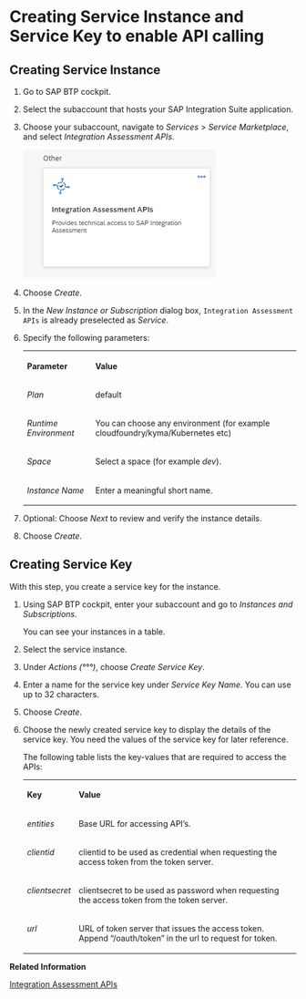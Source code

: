 <!-- loio749897fbe3724b40a3dfcaffd4b4c2da -->

# Creating Service Instance and Service Key to enable API calling



<a name="loio749897fbe3724b40a3dfcaffd4b4c2da__section_c2m_yxk_zsb"/>

## Creating Service Instance

1.  Go to SAP BTP cockpit.

2.  Select the subaccount that hosts your SAP Integration Suite application.

3.  Choose your subaccount, navigate to *Services* \> *Service Marketplace*, and select *Integration Assessment APIs*.

    ![](images/INTAS_API_f5a46fb.png)

4.  Choose *Create*.

5.  In the *New Instance or Subscription* dialog box, `Integration Assessment APIs` is already preselected as *Service*.

6.  Specify the following parameters:


    <table>
    <tr>
    <th valign="top">

    Parameter


    
    </th>
    <th valign="top">

    Value


    
    </th>
    </tr>
    <tr>
    <td valign="top">
    
    *Plan* 


    
    </td>
    <td valign="top">
    
    default


    
    </td>
    </tr>
    <tr>
    <td valign="top">
    
    *Runtime Environment* 


    
    </td>
    <td valign="top">
    
    You can choose any environment \(for example cloudfoundry/kyma/Kubernetes etc\)


    
    </td>
    </tr>
    <tr>
    <td valign="top">
    
    *Space* 


    
    </td>
    <td valign="top">
    
    Select a space \(for example *dev*\).


    
    </td>
    </tr>
    <tr>
    <td valign="top">
    
    *Instance Name* 


    
    </td>
    <td valign="top">
    
    Enter a meaningful short name.


    
    </td>
    </tr>
    </table>
    
7.  Optional: Choose *Next* to review and verify the instance details.

8.  Choose *Create*.




<a name="loio749897fbe3724b40a3dfcaffd4b4c2da__section_vlj_zxk_zsb"/>

## Creating Service Key

With this step, you create a service key for the instance.

1.  Using SAP BTP cockpit, enter your subaccount and go to *Instances and Subscriptions*.

    You can see your instances in a table.

2.  Select the service instance.

3.  Under *Actions \(°°°\)*, choose *Create Service Key*.

4.  Enter a name for the service key under *Service Key Name*. You can use up to 32 characters.

5.  Choose *Create*.

6.  Choose the newly created service key to display the details of the service key. You need the values of the service key for later reference.

    The following table lists the key-values that are required to access the APIs:


    <table>
    <tr>
    <th valign="top">

    Key


    
    </th>
    <th valign="top">

    Value


    
    </th>
    </tr>
    <tr>
    <td valign="top">
    
    *entities* 


    
    </td>
    <td valign="top">
    
    Base URL for accessing API’s.


    
    </td>
    </tr>
    <tr>
    <td valign="top">
    
    *clientid* 


    
    </td>
    <td valign="top">
    
    clientid to be used as credential when requesting the access token from the token server.


    
    </td>
    </tr>
    <tr>
    <td valign="top">
    
    *clientsecret* 


    
    </td>
    <td valign="top">
    
    clientsecret to be used as password when requesting the access token from the token server.


    
    </td>
    </tr>
    <tr>
    <td valign="top">
    
    *url* 


    
    </td>
    <td valign="top">
    
    URL of token server that issues the access token. Append “/oauth/token” in the url to request for token.


    
    </td>
    </tr>
    </table>
    

**Related Information**  


[Integration Assessment APIs](integration-assessment-apis-47847b5.md "")

